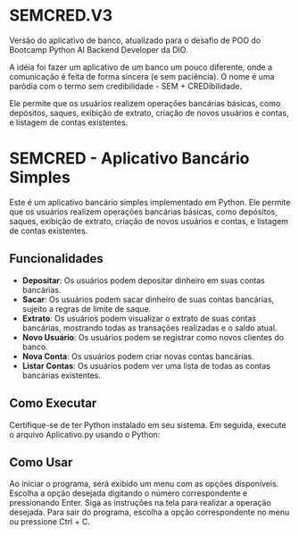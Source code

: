 # SEMCRED.V3
Versão do aplicativo de banco, atualizado para o desafio de POO do Bootcamp Python AI Backend Developer da DIO.

A  idéia foi fazer um aplicativo de um banco um pouco diferente, onde a comunicação é feita de forma sincera (e sem paciência). O nome é uma paródia com o termo sem credibilidade - SEM + CREDibilidade.

Ele permite que os usuários realizem operações bancárias básicas, como depósitos, saques, exibição de extrato, criação de novos usuários e contas, e listagem de contas existentes.


# SEMCRED - Aplicativo Bancário Simples

Este é um aplicativo bancário simples implementado em Python. Ele permite que os usuários realizem operações bancárias básicas, como depósitos, saques, exibição de extrato, criação de novos usuários e contas, e listagem de contas existentes.

## Funcionalidades

- **Depositar**: Os usuários podem depositar dinheiro em suas contas bancárias.
- **Sacar**: Os usuários podem sacar dinheiro de suas contas bancárias, sujeito a regras de limite de saque.
- **Extrato**: Os usuários podem visualizar o extrato de suas contas bancárias, mostrando todas as transações realizadas e o saldo atual.
- **Novo Usuário**: Os usuários podem se registrar como novos clientes do banco.
- **Nova Conta**: Os usuários podem criar novas contas bancárias.
- **Listar Contas**: Os usuários podem ver uma lista de todas as contas bancárias existentes.

## Como Executar

Certifique-se de ter Python instalado em seu sistema. Em seguida, execute o arquivo Aplicativo.py usando o Python:

## Como Usar
Ao iniciar o programa, será exibido um menu com as opções disponíveis.
Escolha a opção desejada digitando o número correspondente e pressionando Enter.
Siga as instruções na tela para realizar a operação desejada.
Para sair do programa, escolha a opção correspondente no menu ou pressione Ctrl + C.
